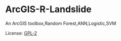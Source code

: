 ArcGIS-R-Landslide
==================

An ArcGIS toolbox,Random Forest,ANN,Logistic,SVM

License: [GPL-2](/License.txt)
